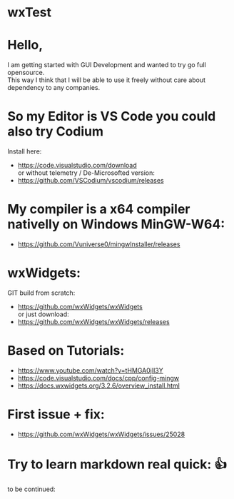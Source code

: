 # wxTest

# Hello,
I am getting started with GUI Development and wanted to try go full opensource.  
This way I think that I will be able to use it freely without care about dependency to any companies.  



# So my Editor is VS Code you could also try Codium  
Install here:  
  * https://code.visualstudio.com/download  
or without telemetry / De-Microsofted version:  
  * https://github.com/VSCodium/vscodium/releases  


# My compiler is a x64 compiler nativelly on Windows MinGW-W64:  
  * https://github.com/Vuniverse0/mingwInstaller/releases  



# wxWidgets:  
GIT build from scratch:  
  * https://github.com/wxWidgets/wxWidgets  
or just download:  
  * https://github.com/wxWidgets/wxWidgets/releases  



# Based on Tutorials:  
  * https://www.youtube.com/watch?v=tHMGA0jIl3Y    
  * https://code.visualstudio.com/docs/cpp/config-mingw    
  * https://docs.wxwidgets.org/3.2.6/overview_install.html    



# First issue + fix:  
  * https://github.com/wxWidgets/wxWidgets/issues/25028     



# Try to learn markdown real quick: :+1:


to be continued:
 
